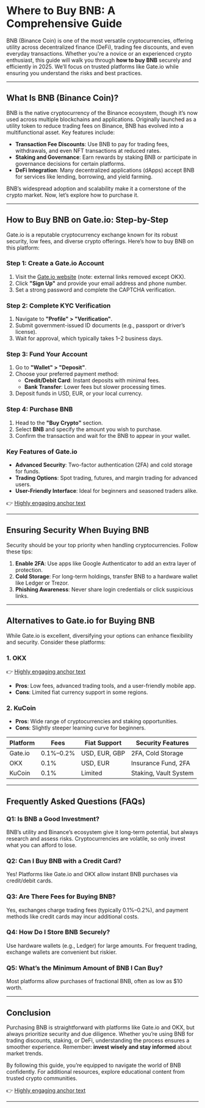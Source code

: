 # Where to Buy BNB: A Comprehensive Guide  

BNB (Binance Coin) is one of the most versatile cryptocurrencies, offering utility across decentralized finance (DeFi), trading fee discounts, and even everyday transactions. Whether you're a novice or an experienced crypto enthusiast, this guide will walk you through **how to buy BNB** securely and efficiently in 2025. We’ll focus on trusted platforms like Gate.io while ensuring you understand the risks and best practices.  

---

## What Is BNB (Binance Coin)?  

BNB is the native cryptocurrency of the Binance ecosystem, though it’s now used across multiple blockchains and applications. Originally launched as a utility token to reduce trading fees on Binance, BNB has evolved into a multifunctional asset. Key features include:  

- **Transaction Fee Discounts**: Use BNB to pay for trading fees, withdrawals, and even NFT transactions at reduced rates.  
- **Staking and Governance**: Earn rewards by staking BNB or participate in governance decisions for certain platforms.  
- **DeFi Integration**: Many decentralized applications (dApps) accept BNB for services like lending, borrowing, and yield farming.  

BNB’s widespread adoption and scalability make it a cornerstone of the crypto market. Now, let’s explore how to purchase it.  

---

## How to Buy BNB on Gate.io: Step-by-Step  

Gate.io is a reputable cryptocurrency exchange known for its robust security, low fees, and diverse crypto offerings. Here’s how to buy BNB on this platform:  

### Step 1: Create a Gate.io Account  
1. Visit the [Gate.io website](https://www.gate.io/) (note: external links removed except OKX).  
2. Click **"Sign Up"** and provide your email address and phone number.  
3. Set a strong password and complete the CAPTCHA verification.  

### Step 2: Complete KYC Verification  
1. Navigate to **"Profile" > "Verification"**.  
2. Submit government-issued ID documents (e.g., passport or driver’s license).  
3. Wait for approval, which typically takes 1–2 business days.  

### Step 3: Fund Your Account  
1. Go to **"Wallet" > "Deposit"**.  
2. Choose your preferred payment method:  
   - **Credit/Debit Card**: Instant deposits with minimal fees.  
   - **Bank Transfer**: Lower fees but slower processing times.  
3. Deposit funds in USD, EUR, or your local currency.  

### Step 4: Purchase BNB  
1. Head to the **"Buy Crypto"** section.  
2. Select **BNB** and specify the amount you wish to purchase.  
3. Confirm the transaction and wait for the BNB to appear in your wallet.  

### Key Features of Gate.io  
- **Advanced Security**: Two-factor authentication (2FA) and cold storage for funds.  
- **Trading Options**: Spot trading, futures, and margin trading for advanced users.  
- **User-Friendly Interface**: Ideal for beginners and seasoned traders alike.  

👉 [Highly engaging anchor text](https://bit.ly/okx-bonus)  

---

## Ensuring Security When Buying BNB  

Security should be your top priority when handling cryptocurrencies. Follow these tips:  

1. **Enable 2FA**: Use apps like Google Authenticator to add an extra layer of protection.  
2. **Cold Storage**: For long-term holdings, transfer BNB to a hardware wallet like Ledger or Trezor.  
3. **Phishing Awareness**: Never share login credentials or click suspicious links.  

---

## Alternatives to Gate.io for Buying BNB  

While Gate.io is excellent, diversifying your options can enhance flexibility and security. Consider these platforms:  

### 1. **OKX**  
👉 [Highly engaging anchor text](https://bit.ly/okx-bonus)  
- **Pros**: Low fees, advanced trading tools, and a user-friendly mobile app.  
- **Cons**: Limited fiat currency support in some regions.  

### 2. **KuCoin**  
- **Pros**: Wide range of cryptocurrencies and staking opportunities.  
- **Cons**: Slightly steeper learning curve for beginners.  

| Platform | Fees | Fiat Support | Security Features |  
|---------|------|--------------|-------------------|  
| Gate.io | 0.1%–0.2% | USD, EUR, GBP | 2FA, Cold Storage |  
| OKX | 0.1% | USD, EUR | Insurance Fund, 2FA |  
| KuCoin | 0.1% | Limited | Staking, Vault System |  

---

## Frequently Asked Questions (FAQs)  

### **Q1: Is BNB a Good Investment?**  
BNB’s utility and Binance’s ecosystem give it long-term potential, but always research and assess risks. Cryptocurrencies are volatile, so only invest what you can afford to lose.  

### **Q2: Can I Buy BNB with a Credit Card?**  
Yes! Platforms like Gate.io and OKX allow instant BNB purchases via credit/debit cards.  

### **Q3: Are There Fees for Buying BNB?**  
Yes, exchanges charge trading fees (typically 0.1%–0.2%), and payment methods like credit cards may incur additional costs.  

### **Q4: How Do I Store BNB Securely?**  
Use hardware wallets (e.g., Ledger) for large amounts. For frequent trading, exchange wallets are convenient but riskier.  

### **Q5: What’s the Minimum Amount of BNB I Can Buy?**  
Most platforms allow purchases of fractional BNB, often as low as $10 worth.  

---

## Conclusion  

Purchasing BNB is straightforward with platforms like Gate.io and OKX, but always prioritize security and due diligence. Whether you’re using BNB for trading discounts, staking, or DeFi, understanding the process ensures a smoother experience. Remember: **invest wisely and stay informed** about market trends.  

By following this guide, you’re equipped to navigate the world of BNB confidently. For additional resources, explore educational content from trusted crypto communities.  

👉 [Highly engaging anchor text](https://bit.ly/okx-bonus)  

--- 
